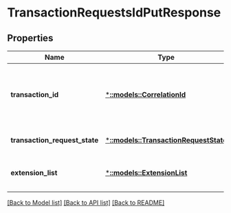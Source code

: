 # TransactionRequestsIdPutResponse

## Properties
Name | Type | Description | Notes
------------ | ------------- | ------------- | -------------
**transaction_id** | [***::models::CorrelationId**](CorrelationId.md) | Identifies a related transaction (if a transaction has been created). | [optional] [default to null]
**transaction_request_state** | [***::models::TransactionRequestState**](TransactionRequestState.md) | State of the transaction request. | [default to null]
**extension_list** | [***::models::ExtensionList**](ExtensionList.md) | Optional extension, specific to deployment. | [optional] [default to null]

[[Back to Model list]](../README.md#documentation-for-models) [[Back to API list]](../README.md#documentation-for-api-endpoints) [[Back to README]](../README.md)


